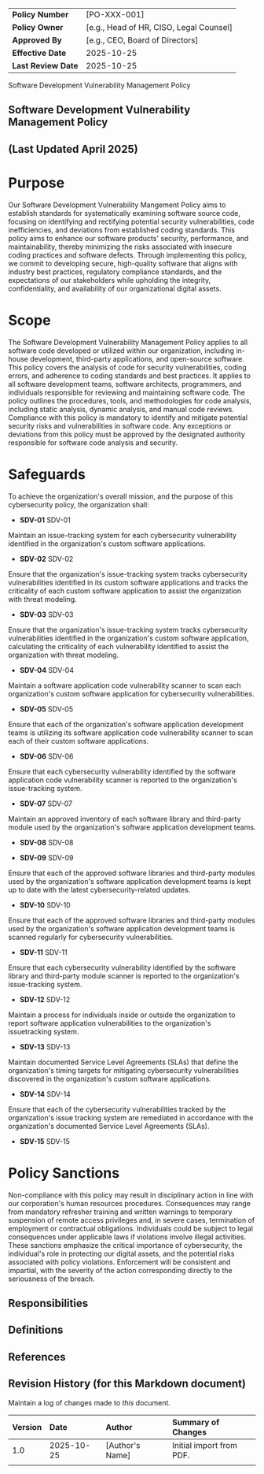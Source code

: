 | | |
|:---|:---|
| **Policy Number** | [PO-XXX-001] |
| **Policy Owner** | [e.g., Head of HR, CISO, Legal Counsel] |
| **Approved By** | [e.g., CEO, Board of Directors] |
| **Effective Date** | 2025-10-25 |
| **Last Review Date** | 2025-10-25 |

Software Development Vulnerability Management Policy

## Software Development Vulnerability Management Policy

## (Last Updated April 2025)

# Purpose

Our Software Development Vulnerability Mangement Policy aims to establish standards for systematically examining software source code, focusing on identifying and rectifying potential security vulnerabilities, code inefficiencies, and deviations from established coding standards. This policy aims to enhance our software products' security, performance, and maintainability, thereby minimizing the risks associated with insecure coding practices and software defects. Through implementing this policy, we commit to developing secure, high-quality software that aligns with industry best practices, regulatory compliance standards, and the expectations of our stakeholders while upholding the integrity, confidentiality, and availability of our organizational digital assets.

# Scope

The Software Development Vulnerability Management Policy applies to all software code developed or utilized within our organization, including in-house development, third-party applications, and open-source software. This policy covers the analysis of code for security vulnerabilities, coding errors, and adherence to coding standards and best practices. It applies to all software development teams, software architects, programmers, and individuals responsible for reviewing and maintaining software code. The policy outlines the procedures, tools, and methodologies for code analysis, including static analysis, dynamic analysis, and manual code reviews. Compliance with this policy is mandatory to identify and mitigate potential security risks and vulnerabilities in software code. Any exceptions or deviations from this policy must be approved by the designated authority responsible for software code analysis and security.

# Safeguards

To achieve the organization's overall mission, and the purpose of this cybersecurity policy, the organization shall:

- **SDV-01** SDV-01

Maintain an issue-tracking system for each cybersecurity vulnerability identified in the organization's custom software applications.

- **SDV-02** SDV-02

Ensure that the organization's issue-tracking system tracks cybersecurity vulnerabilities identified in its custom software applications and tracks the criticality of each custom software application to assist the organization with threat modeling.

- **SDV-03** SDV-03

Ensure that the organization's issue-tracking system tracks cybersecurity vulnerabilities identified in the organization's custom software application, calculating the criticality of each vulnerability identified to assist the organization with threat modeling.

- **SDV-04** SDV-04

Maintain a software application code vulnerability scanner to scan each organization's custom software application for cybersecurity vulnerabilities.

- **SDV-05** SDV-05

Ensure that each of the organization's software application development teams is utilizing its software application code vulnerability scanner to scan each of their custom software applications.

- **SDV-06** SDV-06

Ensure that each cybersecurity vulnerability identified by the software application code vulnerability scanner is reported to the organization's issue-tracking system.

- **SDV-07** SDV-07

Maintain an approved inventory of each software library and third-party module used by the organization's software application development teams.

- **SDV-08** SDV-08

- **SDV-09** SDV-09

Ensure that each of the approved software libraries and third-party modules used by the organization's software application development teams is kept up to date with the latest cybersecurity-related updates.

- **SDV-10** SDV-10

Ensure that each of the approved software libraries and third-party modules used by the organization's software application development teams is scanned regularly for cybersecurity vulnerabilities.

- **SDV-11** SDV-11

Ensure that each cybersecurity vulnerability identified by the software library and third-party module scanner is reported to the organization's issue-tracking system.

- **SDV-12** SDV-12

Maintain a process for individuals inside or outside the organization to report software application vulnerabilities to the organization's issuetracking system.

- **SDV-13** SDV-13

Maintain documented Service Level Agreements (SLAs) that define the organization's timing targets for mitigating cybersecurity vulnerabilities discovered in the organization's custom software applications.

- **SDV-14** SDV-14

Ensure that each of the cybersecurity vulnerabilities tracked by the organization's issue tracking system are remediated in accordance with the organization's documented Service Level Agreements (SLAs).

- **SDV-15** SDV-15

# Policy Sanctions

Non-compliance with this policy may result in disciplinary action in line with our corporation's human resources procedures. Consequences may range from mandatory refresher training and written warnings to temporary suspension of remote access privileges and, in severe cases, termination of employment or contractual obligations. Individuals could be subject to legal consequences under applicable laws if violations involve illegal activities. These sanctions emphasize the critical importance of cybersecurity, the individual's role in protecting our digital assets, and the potential risks associated with policy violations. Enforcement will be consistent and impartial, with the severity of the action corresponding directly to the seriousness of the breach.

## Responsibilities

## Definitions

## References

## Revision History (for this Markdown document)

Maintain a log of changes made to *this* document.

| Version | Date | Author | Summary of Changes |
|:---|:---|:---|:---|
| 1.0 | 2025-10-25 | [Author's Name] | Initial import from PDF. |
| | | | |